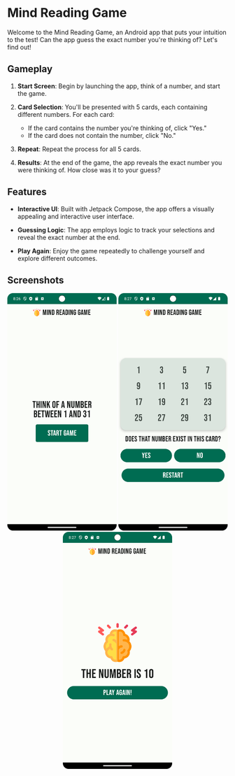 # Mind Reading Game

Welcome to the Mind Reading Game, an Android app that puts your intuition to the test! Can the app guess the exact number you're thinking of? Let's find out!

## Gameplay

1. **Start Screen**: Begin by launching the app, think of a number, and start the game.

2. **Card Selection**: You'll be presented with 5 cards, each containing different numbers. For each card:
   - If the card contains the number you're thinking of, click "Yes."
   - If the card does not contain the number, click "No."

3. **Repeat**: Repeat the process for all 5 cards.

4. **Results**: At the end of the game, the app reveals the exact number you were thinking of. How close was it to your guess?

## Features

- **Interactive UI**: Built with Jetpack Compose, the app offers a visually appealing and interactive user interface.

- **Guessing Logic**: The app employs logic to track your selections and reveal the exact number at the end.

- **Play Again**: Enjoy the game repeatedly to challenge yourself and explore different outcomes.

## Screenshots
<section style="text-align:center">
    <img src='screenshots/start_screen.png?raw=true' alt='Start Screen' width='250px' />
    <img src='screenshots/card.png?raw=true' alt='Card' width='250px' />
    <img src='screenshots/end_screen.png?raw=true' alt='End Screen' width='250px' />
</section>